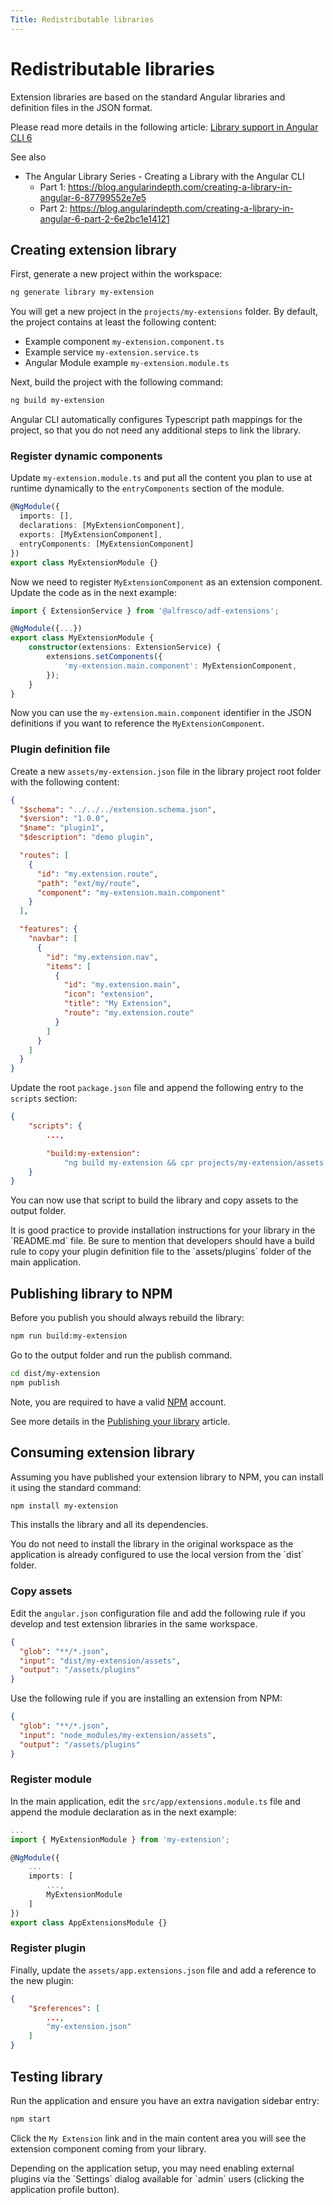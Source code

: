 ```yaml
---
Title: Redistributable libraries
---
```


# Redistributable libraries

Extension libraries are based on the standard Angular libraries and definition files in the JSON format.

Please read more details in the following article: [Library support in Angular CLI 6](https://github.com/angular/angular-cli/wiki/stories-create-library#library-support-in-angular-cli-6)

See also

- The Angular Library Series - Creating a Library with the Angular CLI
  - Part 1: https://blog.angularindepth.com/creating-a-library-in-angular-6-87799552e7e5
  - Part 2: https://blog.angularindepth.com/creating-a-library-in-angular-6-part-2-6e2bc1e14121

## Creating extension library

First, generate a new project within the workspace:

```sh
ng generate library my-extension
```

You will get a new project in the `projects/my-extensions` folder.
By default, the project contains at least the following content:

- Example component `my-extension.component.ts`
- Example service `my-extension.service.ts`
- Angular Module example `my-extension.module.ts`

Next, build the project with the following command:

```sh
ng build my-extension
```

Angular CLI automatically configures Typescript path mappings for the project, so that you do not need any additional steps to link the library.

### Register dynamic components

Update `my-extension.module.ts` and put all the content you plan to use at runtime dynamically to the `entryComponents` section of the module.

```typescript
@NgModule({
  imports: [],
  declarations: [MyExtensionComponent],
  exports: [MyExtensionComponent],
  entryComponents: [MyExtensionComponent]
})
export class MyExtensionModule {}
```

Now we need to register `MyExtensionComponent` as an extension component.
Update the code as in the next example:

```typescript
import { ExtensionService } from '@alfresco/adf-extensions';

@NgModule({...})
export class MyExtensionModule {
    constructor(extensions: ExtensionService) {
        extensions.setComponents({
            'my-extension.main.component': MyExtensionComponent,
        });
    }
}
```

Now you can use the `my-extension.main.component` identifier in the JSON definitions
if you want to reference the `MyExtensionComponent`.

### Plugin definition file

Create a new `assets/my-extension.json` file in the library project root folder with the following content:

```json
{
  "$schema": "../../../extension.schema.json",
  "$version": "1.0.0",
  "$name": "plugin1",
  "$description": "demo plugin",

  "routes": [
    {
      "id": "my.extension.route",
      "path": "ext/my/route",
      "component": "my-extension.main.component"
    }
  ],

  "features": {
    "navbar": [
      {
        "id": "my.extension.nav",
        "items": [
          {
            "id": "my.extension.main",
            "icon": "extension",
            "title": "My Extension",
            "route": "my.extension.route"
          }
        ]
      }
    ]
  }
}
```

Update the root `package.json` file and append the following entry to the `scripts` section:

```json
{
    "scripts": {
        ...,

        "build:my-extension":
            "ng build my-extension && cpr projects/my-extension/assets dist/my-extension/assets --deleteFirst"
    }
}
```

You can now use that script to build the library and copy assets to the output folder.

<p class="tip">
It is good practice to provide installation instructions for your library in the `README.md` file.
Be sure to mention that developers should have a build rule to copy your plugin definition file to the `assets/plugins` folder of the main application.
</p>

## Publishing library to NPM

Before you publish you should always rebuild the library:

```sh
npm run build:my-extension
```

Go to the output folder and run the publish command.

```sh
cd dist/my-extension
npm publish
```

Note, you are required to have a valid [NPM](https://www.npmjs.com/) account.

See more details in the [Publishing your library](https://github.com/angular/angular-cli/wiki/stories-create-library#publishing-your-library) article.

## Consuming extension library

Assuming you have published your extension library to NPM, you can install it using the standard command:

```sh
npm install my-extension
```

This installs the library and all its dependencies.

<p class="warning">
You do not need to install the library in the original workspace as the application is already configured to use the local version from the `dist` folder.
</p>

### Copy assets

Edit the `angular.json` configuration file and add the following rule if you develop and test extension libraries in the same workspace.

```json
{
  "glob": "**/*.json",
  "input": "dist/my-extension/assets",
  "output": "/assets/plugins"
}
```

Use the following rule if you are installing an extension from NPM:

```json
{
  "glob": "**/*.json",
  "input": "node_modules/my-extension/assets",
  "output": "/assets/plugins"
}
```

### Register module

In the main application, edit the `src/app/extensions.module.ts` file and append the module declaration as in the next example:

```typescript
...
import { MyExtensionModule } from 'my-extension';

@NgModule({
    ...
    imports: [
        ...,
        MyExtensionModule
    ]
})
export class AppExtensionsModule {}
```

### Register plugin

Finally, update the `assets/app.extensions.json` file and add a reference to the new plugin:

```json
{
    "$references": [
        ...,
        "my-extension.json"
    ]
}
```

## Testing library

Run the application and ensure you have an extra navigation sidebar entry:

```sh
npm start
```

Click the `My Extension` link and in the main content area you will see the extension component coming from your library.

<p class="warning">
Depending on the application setup, you may need enabling external plugins via the `Settings` dialog available for `admin` users (clicking the application profile button).
</p>
